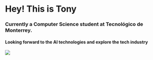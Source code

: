 <h1 align="left">Hey! This is Tony</h1>


<h3 align="left"> Currently a Computer Science student at Tecnológico de Monterrey. </h3>

<h4 align="left">
  Looking forward to the AI technologies and explore the tech industry
</h4>

<p align="left">
  <a href="https://github.com/anuraghazra/github-readme-stats">
    <img src="https://github-readme-stats.vercel.app/api/top-langs/?username=bashlui&size_weight=0.5&count_weight=0.5&theme=dark&title_color=ffffff&hide=html,scss,shell,cmake,c,css&layout=compact">
  </a>
</p>


